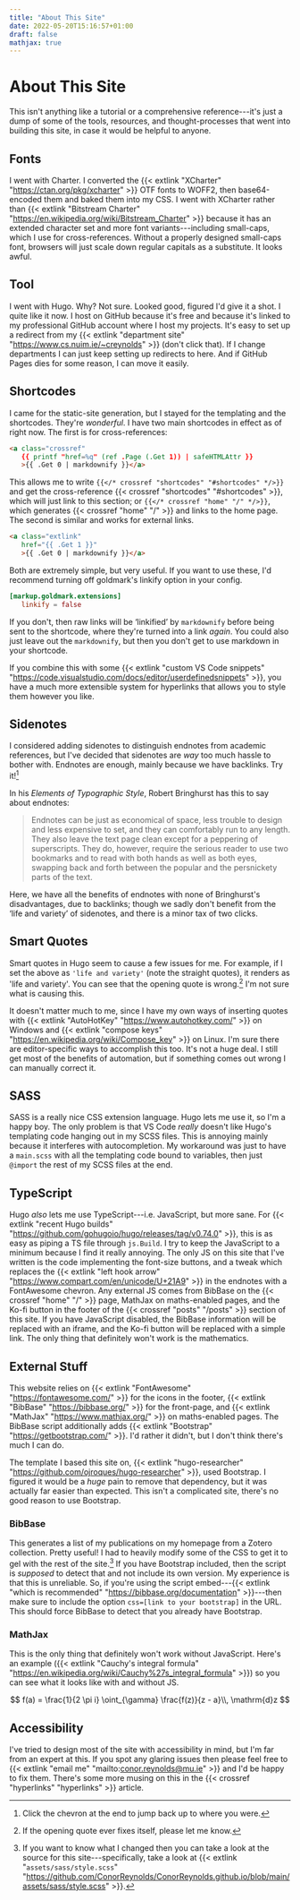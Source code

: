 ```yaml
---
title: "About This Site"
date: 2022-05-20T15:16:57+01:00
draft: false
mathjax: true
---
```


# About This Site

This isn't anything like a tutorial or a comprehensive reference---it's just a dump of some of the tools, resources, and thought-processes that went into building this site, in case it would be helpful to anyone.

## Fonts

I went with Charter. I converted the {{< extlink "XCharter" "https://ctan.org/pkg/xcharter" >}} OTF fonts to WOFF2, then base64-encoded them and baked them into my CSS. I went with XCharter rather than {{< extlink "Bitstream Charter" "https://en.wikipedia.org/wiki/Bitstream_Charter" >}} because it has an extended character set and more font variants---including small-caps, which I use for cross-references. Without a properly designed small-caps font, browsers will just scale down regular capitals as a substitute. It looks awful.

## Tool

I went with Hugo. Why? Not sure. Looked good, figured I'd give it a shot. I quite like it now. I host on GitHub because it's free and because it's linked to my professional GitHub account where I host my projects. It's easy to set up a redirect from my {{< extlink "department site" "https://www.cs.nuim.ie/~creynolds" >}} (don't click that). If I change departments I can just keep setting up redirects to here. And if GitHub Pages dies for some reason, I can move it easily.

## Shortcodes

I came for the static-site generation, but I stayed for the templating and the shortcodes. They're *wonderful*. I have two main shortcodes in effect as of right now. The first is for cross-references:

```html
<a class="crossref"
   {{ printf "href=%q" (ref .Page (.Get 1)) | safeHTMLAttr }}
   >{{ .Get 0 | markdownify }}</a>
```

This allows me to write `{{</* crossref "shortcodes" "#shortcodes" */>}}` and get the cross-reference {{< crossref "shortcodes" "#shortcodes" >}}, which will just link to this section; or `{{</* crossref "home" "/" */>}}`, which generates {{< crossref "home" "/" >}} and links to the home page. The second is similar and works for external links.

```html
<a class="extlink"
   href="{{ .Get 1 }}"
   >{{ .Get 0 | markdownify }}</a>
```

Both are extremely simple, but very useful. If you want to use these, I'd recommend turning off goldmark's linkify option in your config.

```toml
[markup.goldmark.extensions]
   linkify = false
```

If you don't, then raw links will be ‘linkified’ by `markdownify` before being sent to the shortcode, where they're turned into a link *again*. You could also just leave out the `markdownify`, but then you don't get to use markdown in your shortcode.

If you combine this with some {{< extlink "custom VS Code snippets" "https://code.visualstudio.com/docs/editor/userdefinedsnippets" >}}, you have a much more extensible system for hyperlinks that allows you to style them however you like.

## Sidenotes

I considered adding sidenotes to distinguish endnotes from academic references, but I've decided that sidenotes are *way* too much hassle to bother with. Endnotes are enough, mainly because we have backlinks. Try it![^1]

In his *Elements of Typographic Style*, Robert Bringhurst has this to say about endnotes:

[^1]: Click the chevron at the end to jump back up to where you were.

> Endnotes can be just as economical of space, less trouble to design and less expensive to set, and they can comfortably run to any length. They also leave the text page clean except for a peppering of superscripts. They do, however, require the serious reader to use two bookmarks and to read with both hands as well as both eyes, swapping back and forth between the popular and the persnickety parts of the text.

Here, we have all the benefits of endnotes with none of Bringhurst's disadvantages, due to backlinks; though we sadly don't benefit from the ‘life and variety’ of sidenotes, and there is a minor tax of two clicks.

## Smart Quotes

Smart quotes in Hugo seem to cause a few issues for me. For example, if I set the above as `'life and variety'` (note the straight quotes), it renders as 'life and variety'. You can see that the opening quote is wrong.[^2] I'm not sure what is causing this.

It doesn't matter much to me, since I have my own ways of inserting quotes with {{< extlink "AutoHotKey" "https://www.autohotkey.com/" >}} on Windows and {{< extlink "compose keys" "https://en.wikipedia.org/wiki/Compose_key" >}} on Linux. I'm sure there are editor-specific ways to accomplish this too. It's not a huge deal. I still get most of the benefits of automation, but if something comes out wrong I can manually correct it.

[^2]: If the opening quote ever fixes itself, please let me know.

## SASS

SASS is a really nice CSS extension language. Hugo lets me use it, so I'm a happy boy. The only problem is that VS Code *really* doesn't like Hugo's templating code hanging out in my SCSS files. This is annoying mainly because it interferes with autocompletion. My workaround was just to have a `main.scss` with all the templating code bound to variables, then just `@import` the rest of my SCSS files at the end.

## TypeScript

Hugo *also* lets me use TypeScript---i.e. JavaScript, but more sane. For {{< extlink "recent Hugo builds" "https://github.com/gohugoio/hugo/releases/tag/v0.74.0" >}}, this is as easy as piping a TS file through `js.Build`. I try to keep the JavaScript to a minimum because I find it really annoying. The only JS on this site that I've written is the code implementing the font-size buttons, and a tweak which replaces the {{< extlink "left hook arrow" "https://www.compart.com/en/unicode/U+21A9" >}} in the endnotes with a FontAwesome chevron. Any external JS comes from BibBase on the {{< crossref "home" "/" >}} page, MathJax on maths-enabled pages, and the Ko-fi button in the footer of the {{< crossref "posts" "/posts" >}} section of this site. If you have JavaScript disabled, the BibBase information will be replaced with an iframe, and the Ko-fi button will be replaced with a simple link. The only thing that definitely won't work is the mathematics.

## External Stuff

This website relies on {{< extlink "FontAwesome" "https://fontawesome.com/" >}} for the icons in the footer, {{< extlink "BibBase" "https://bibbase.org/" >}} for the front-page, and {{< extlink "MathJax" "https://www.mathjax.org/" >}} on maths-enabled pages. The BibBase script additionally adds {{< extlink "Bootstrap" "https://getbootstrap.com/" >}}. I'd rather it didn't, but I don't think there's much I can do.

The template I based this site on, {{< extlink "hugo-researcher" "https://github.com/ojroques/hugo-researcher" >}}, used Bootstrap. I figured it would be a *huge* pain to remove that dependency, but it was actually far easier than expected. This isn't a complicated site, there's no good reason to use Bootstrap.

### BibBase

This generates a list of my publications on my homepage from a Zotero collection. Pretty useful! I had to heavily modify some of the CSS to get it to gel with the rest of the site.[^3] If you have Bootstrap included, then the script is *supposed* to detect that and not include its own version. My experience is that this is unreliable. So, if you're using the script embed---{{< extlink "which is recommended" "https://bibbase.org/documentation" >}}---then make sure to include the option `css=[link to your bootstrap]` in the URL. This should force BibBase to detect that you already have Bootstrap.

### MathJax

This is the only thing that definitely won't work without JavaScript. Here's an example ({{< extlink "Cauchy's integral formula" "https://en.wikipedia.org/wiki/Cauchy%27s_integral_formula" >}}) so you can see what it looks like with and without JS.

$$
f(a) = \frac{1}{2 \pi i} \oint_{\gamma} \frac{f(z)}{z - a}\\, \mathrm{d}z
$$

## Accessibility

I've tried to design most of the site with accessibility in mind, but I'm far from an expert at this. If you spot any glaring issues then please feel free to {{< extlink "email me" "mailto:conor.reynolds@mu.ie" >}} and I'd be happy to fix them. There's some more musing on this in the {{< crossref "hyperlinks" "hyperlinks" >}} article.

[^3]: If you want to know what I changed then you can take a look at the source for this site---specifically, take a look at {{< extlink "`assets/sass/style.scss`" "https://github.com/ConorReynolds/ConorReynolds.github.io/blob/main/assets/sass/style.scss" >}}.